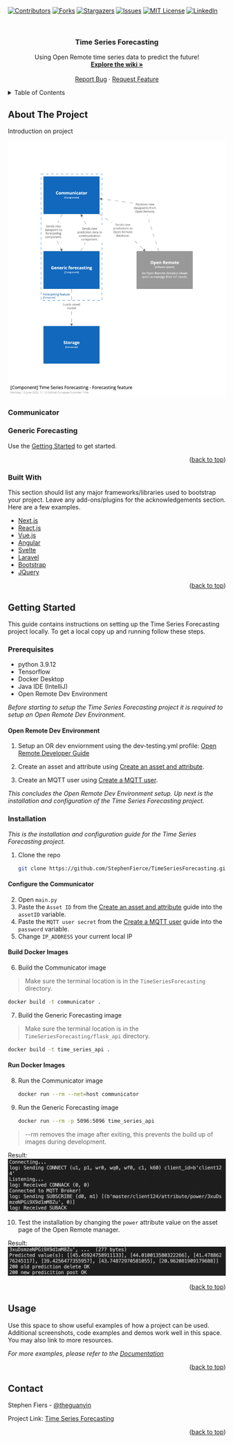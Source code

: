 <div id="top"></div>
<!--
*** Thanks for checking out the Best-README-Template. If you have a suggestion
*** that would make this better, please fork the repo and create a pull request
*** or simply open an issue with the tag "enhancement".
*** Don't forget to give the project a star!
*** Thanks again! Now go create something AMAZING! :D
-->



<!-- PROJECT SHIELDS -->
<!--
*** I'm using markdown "reference style" links for readability.
*** Reference links are enclosed in brackets [ ] instead of parentheses ( ).
*** See the bottom of this document for the declaration of the reference variables
*** for contributors-url, forks-url, etc. This is an optional, concise syntax you may use.
*** https://www.markdownguide.org/basic-syntax/#reference-style-links
-->
[![Contributors][contributors-shield]][contributors-url]
[![Forks][forks-shield]][forks-url]
[![Stargazers][stars-shield]][stars-url]
[![Issues][issues-shield]][issues-url]
[![MIT License][license-shield]][license-url]
[![LinkedIn][linkedin-shield]][linkedin-url]



<!-- PROJECT LOGO -->
<br />
  <h3 align="center">Time Series Forecasting</h3>
  <p align="center">
    Using Open Remote time series data to predict the future!
    <br />
    <a href="https://github.com/StephenFierce/TimeSeriesForecasting/wiki"><strong>Explore the wiki »</strong></a>
    <br />
    <br />
    <a href="https://github.com/StephenFierce/TimeSeriesForecasting/issues">Report Bug</a>
    ·
    <a href="https://github.com/StephenFierce/TimeSeriesForecasting/issues">Request Feature</a>
  </p>
</div>



<!-- TABLE OF CONTENTS -->
<details>
  <summary>Table of Contents</summary>
  <ol>
    <li>
      <a href="#about-the-project">About The Project</a>
      <ul>
        <li><a href="#communicator">Communicator</a></li>
        <li><a href="#generic-forecasting">Generic Forecasting</a></li>
        <li><a href="#built-with">Built With</a></li>
      </ul>
    </li>
    <li>
      <a href="#getting-started">Getting Started</a>
      <ul>
        <li><a href="#prerequisites">Prerequisites</a></li>
        <li><a href="#installation">Installation</a></li>
      </ul>
    </li>
    <li><a href="#usage">Usage</a></li>
    <li><a href="#contact">Contact</a></li>
  </ol>
</details>



<!-- ABOUT THE PROJECT -->
## About The Project

Introduction on project

![C4 Component Diagram](https://github.com/StephenFierce/TimeSeriesForecasting/blob/master/blob/C4%20Component%20Diagram.png)

### Communicator


### Generic Forecasting


Use the <a href="#getting-started">Getting Started</a> to get started.

<p align="right">(<a href="#top">back to top</a>)</p>

### Built With

This section should list any major frameworks/libraries used to bootstrap your project. Leave any add-ons/plugins for the acknowledgements section. Here are a few examples.

* [Next.js](https://nextjs.org/)
* [React.js](https://reactjs.org/)
* [Vue.js](https://vuejs.org/)
* [Angular](https://angular.io/)
* [Svelte](https://svelte.dev/)
* [Laravel](https://laravel.com)
* [Bootstrap](https://getbootstrap.com)
* [JQuery](https://jquery.com)

<p align="right">(<a href="#top">back to top</a>)</p>



<!-- GETTING STARTED -->
## Getting Started

This guide contains instructions on setting up the Time Series Forecasting project locally.
To get a local copy up and running follow these steps.


### Prerequisites

* python 3.9.12
* Tensorflow
* Docker Desktop
* Java IDE (IntelliJ)
* Open Remote Dev Environment

_Before starting to setup the Time Series Forecasting project it is required to setup an Open Remote Dev Environment._


#### Open Remote Dev Environment
1. Setup an OR dev enviornment using the dev-testing.yml profile: [Open Remote Developer Guide](https://github.com/openremote/openremote/wiki/Developer-Guide%3A-Setting-up-an-IDE)

2. Create an asset and attribute using [Create an asset and attribute](https://github.com/StephenFierce/TimeSeriesForecasting/wiki/Creating-an-asset-and-attribute).

3. Create an MQTT user using [Create a MQTT user](https://github.com/StephenFierce/TimeSeriesForecasting/wiki/Creating-a-MQTT-user).

_This concludes the Open Remote Dev Environment setup. Up next is the installation and configuration of the Time Series Forecasting project._



### Installation

_This is the installation and configuration guide for the Time Series Forecasting project._

1. Clone the repo
   ```sh
   git clone https://github.com/StephenFierce/TimeSeriesForecasting.git
   ```
#### Configure the Communicator
2. Open `main.py` 
3. Paste the `Asset ID` from the [Create an asset and attribute](https://github.com/StephenFierce/TimeSeriesForecasting/wiki/Creating-an-asset-and-attribute) guide into the `assetID` variable.
4. Paste the `MQTT user secret` from the [Create a MQTT user](https://github.com/StephenFierce/TimeSeriesForecasting/wiki/Creating-a-MQTT-user) guide into the `password` variable.
5. Change `IP_ADDRESS` your current local IP

#### Build Docker Images
6. Build the Communicator image
> Make sure the terminal location is in the `TimeSeriesForecasting` directory.
   ```sh
   docker build -t communicator .
   ```
7. Build the Generic Forecasting image
> Make sure the terminal location is in the `TimeSeriesForecasting/flask_api` directory.
   ```sh
   docker build -t time_series_api .
   ```
   
#### Run Docker Images
8. Run the Communicator image
   ```sh
   docker run --rm --net=host communicator
   ```

9. Run the Generic Forecasting image
   ```sh
   docker run --rm -p 5096:5096 time_series_api
   ```
   
> --rm removes the image after exiting, this prevents the build up of images during development.

Result:
![MQTT Connected Screen Shot](https://github.com/StephenFierce/TimeSeriesForecasting/blob/master/blob/MQTT_Connected.png)

10. Test the installation by changing the `power` attribute value on the asset page of the Open Remote manager.

Result:
![Prediction Log Screen Shot](https://github.com/StephenFierce/TimeSeriesForecasting/blob/master/blob/Prediction_Log.png)


<p align="right">(<a href="#top">back to top</a>)</p>



<!-- USAGE EXAMPLES -->
## Usage

Use this space to show useful examples of how a project can be used. Additional screenshots, code examples and demos work well in this space. You may also link to more resources.

_For more examples, please refer to the [Documentation](https://example.com)_

<p align="right">(<a href="#top">back to top</a>)</p>



<!-- CONTACT -->
## Contact

Stephen Fiers - [@theguanyin](https://twitter.com/TheGuanyin)

Project Link: [Time Series Forecasting](https://github.com/StephenFierce/TimeSeriesForecasting)

<p align="right">(<a href="#top">back to top</a>)</p>



<!-- MARKDOWN LINKS & IMAGES -->
<!-- https://www.markdownguide.org/basic-syntax/#reference-style-links -->
[contributors-shield]: https://img.shields.io/github/contributors/StephenFierce/TimeSeriesForecasting.svg?style=for-the-badge
[contributors-url]: https://github.com/StephenFierce/TimeSeriesForecasting/graphs/contributors
[forks-shield]: https://img.shields.io/github/forks/StephenFierce/TimeSeriesForecasting.svg?style=for-the-badge
[forks-url]: https://github.com/StephenFierce/TimeSeriesForecasting/network/members
[stars-shield]: https://img.shields.io/github/stars/StephenFierce/TimeSeriesForecasting.svg?style=for-the-badge
[stars-url]: https://github.com/StephenFierce/TimeSeriesForecasting/stargazers
[issues-shield]: https://img.shields.io/github/issues/StephenFierce/TimeSeriesForecasting.svg?style=for-the-badge
[issues-url]: https://github.com/StephenFierce/TimeSeriesForecasting/issues
[license-shield]: https://img.shields.io/github/license/StephenFierce/TimeSeriesForecasting.svg?style=for-the-badge
[license-url]: https://github.com/StephenFierce/TimeSeriesForecasting/blob/master/LICENSE.txt
[linkedin-shield]: https://img.shields.io/badge/-LinkedIn-black.svg?style=for-the-badge&logo=linkedin&colorB=555
[linkedin-url]: https://linkedin.com/in/othneildrew
[product-screenshot]: images/screenshot.png
